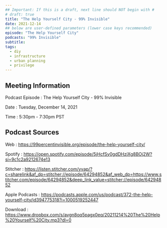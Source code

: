 ```yaml
---
## Important: If this is a draft, next line should NOT begin with #
# draft: true
title: "The Help Yourself City - 99% Invisible"
date: 2021-12-14
## below are user-defined parameters (lower case keys recommended)
episode: "The Help Yourself City"
podcasts: "99% Invisible"
subtitle:
tags:
  - diy
  - infrastructure
  - urban planning
  - privilege
---
```


## Meeting Information

Podcast Episode
:   The Help Yourself City - 99% Invisible

Date
:   Tuesday, December 14, 2021

Time
:   5:30pm - 7:30pm PST

## Podcast Sources

Web
:   https://99percentinvisible.org/episode/the-help-yourself-city/

Spotify
:   https://open.spotify.com/episode/5jHcfSy0gdDHzjXg8BOj2W?si=9c1c2a9212674e13

Stitcher
:   https://listen.stitcher.com/yvap/?c=sharelink&af_dp=stitcher://episode/64294852&af_web_dp=https://www.stitcher.com/episode/64294852&deep_link_value=stitcher://episode/64294852

Apple Podcasts
:   https://podcasts.apple.com/us/podcast/372-the-help-yourself-city/id394775318?i=1000519252447

Download
:   https://www.dropbox.com/s/avgn8oq5pagx0eq/20211214%20The%20Help%20Yourself%20City.mp3?dl=0

